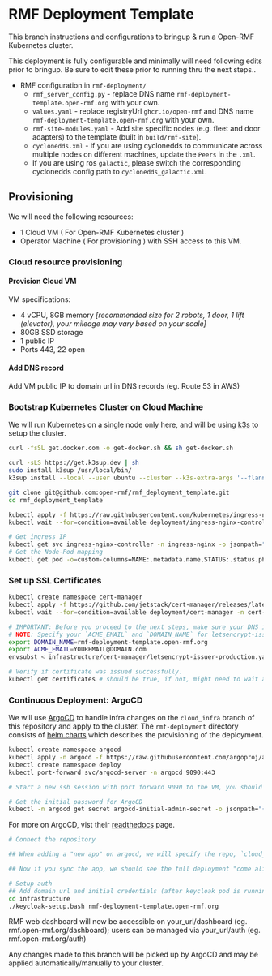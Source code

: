 # RMF Deployment Template
This branch instructions and configurations to bringup & run a Open-RMF Kubernetes cluster.

This deployment is fully configurable and minimally will need following edits prior to bringup. Be sure to edit these prior to running thru the next steps..
- RMF configuration in `rmf-deployment/`
    - `rmf_server_config.py` - replace DNS name `rmf-deployment-template.open-rmf.org` with your own.
    - `values.yaml` - replace registryUrl `ghcr.io/open-rmf` and DNS name `rmf-deployment-template.open-rmf.org` with your own.
    - `rmf-site-modules.yaml` - Add site specific nodes (e.g. fleet and door adapters) to the template (built in `build/rmf-site`).
    - `cyclonedds.xml` - if you are using cyclonedds to communicate across multiple nodes on different machines, update the `Peers` in the `.xml`.
    - If you are using ros `galactic`, please switch the corresponding cyclonedds config path to `cyclonedds_galactic.xml`.

## Provisioning
We will need the following resources:
* 1 Cloud VM ( For Open-RMF Kubernetes cluster )
* Operator Machine ( For provisioning ) with SSH access to this VM.

### Cloud resource provisioning

#### Provision Cloud VM
VM specifications:
- 4 vCPU, 8GB memory _[recommended size for 2 robots, 1 door, 1 lift (elevator), your mileage may vary based on your scale]_
- 80GB SSD storage
- 1 public IP
- Ports 443, 22 open

#### Add DNS record
Add VM public IP to domain url in DNS records (eg. Route 53 in AWS)

### Bootstrap Kubernetes Cluster on Cloud Machine
We will run Kubernetes on a single node only here, and will be using [k3s](https://k3s.io) to setup the cluster. 
```bash
curl -fsSL get.docker.com -o get-docker.sh && sh get-docker.sh

curl -sLS https://get.k3sup.dev | sh
sudo install k3sup /usr/local/bin/
k3sup install --local --user ubuntu --cluster --k3s-extra-args '--flannel-iface=ens5 --no-deploy traefik --write-kubeconfig-mode --docker'

git clone git@github.com:open-rmf/rmf_deployment_template.git
cd rmf_deployment_template

kubectl apply -f https://raw.githubusercontent.com/kubernetes/ingress-nginx/main/deploy/static/provider/cloud/deploy.yaml
kubectl wait --for=condition=available deployment/ingress-nginx-controller -n ingress-nginx --timeout=2m

# Get ingress IP
kubectl get svc ingress-nginx-controller -n ingress-nginx -o jsonpath="{.status.loadBalancer.ingress[0].ip}"
# Get the Node-Pod mapping
kubectl get pod -o=custom-columns=NAME:.metadata.name,STATUS:.status.phase,NODE:.spec.nodeName --all-namespaces
```

### Set up SSL Certificates
```bash
kubectl create namespace cert-manager
kubectl apply -f https://github.com/jetstack/cert-manager/releases/latest/download/cert-manager.yaml
kubectl wait --for=condition=available deployment/cert-manager -n cert-manager --timeout=2m

# IMPORTANT: Before you proceed to the next steps, make sure your DNS is indeed setup and resolving; this is to avoid hitting letsencrypt's rate limits on DNS failure.
# NOTE: Specify your `ACME_EMAIL` and `DOMAIN_NAME` for letsencrypt-issuer-production
export DOMAIN_NAME=rmf-deployment-template.open-rmf.org
export ACME_EMAIL=YOUREMAIL@DOMAIN.com
envsubst < infrastructure/cert-manager/letsencrypt-issuer-production.yaml | kubectl apply -f -

# Verify if certificate was issued successfully.
kubectl get certificates # should be true, if not, might need to wait a couple minutes.
```

### Continuous Deployment: ArgoCD
We will use [ArgoCD](https://argoproj.github.io/cd) to handle infra changes on the `cloud_infra` branch of this repository and apply to the cluster. The `rmf-deployment` directory consists of [helm charts](https://helm.sh/docs/topics/charts/) which describes the provisioning of the deployment.

```bash
kubectl create namespace argocd
kubectl apply -n argocd -f https://raw.githubusercontent.com/argoproj/argo-cd/stable/manifests/install.yaml
kubectl create namespace deploy
kubectl port-forward svc/argocd-server -n argocd 9090:443

# Start a new ssh session with port forward 9090 to the VM, you should now be able to view the admin panel on port localhost:9090 (eg. ssh -L 9090:localhost:9090 my-awesome-server.tld and then open ArgoCD web UI by going to localhost:9090 on your workstation)

# Get the initial password for ArgoCD
kubectl -n argocd get secret argocd-initial-admin-secret -o jsonpath="{.data.password}" | base64 -d
```
For more on ArgoCD, vist their [readthedocs](https://argo-cd.readthedocs.io/en/stable/) page.
```bash
# Connect the repository

## When adding a "new app" on argocd, we will specify the repo, `cloud_infra` branch and `rmf_deployment` dir 

## Now if you sync the app, we should see the full deployment "come alive"
```
```bash
# Setup auth
## Add domain url and initial credentials (after keycloak pod is running)
cd infrastructure
./keycloak-setup.bash rmf-deployment-template.open-rmf.org 
```

RMF web dashboard will now be accessible on your_url/dashboard (eg. rmf.open-rmf.org/dashboard); users can be managed via your_url/auth (eg. rmf.open-rmf.org/auth)

Any changes made to this branch will be picked up by ArgoCD and may be applied automatically/manually to your cluster.